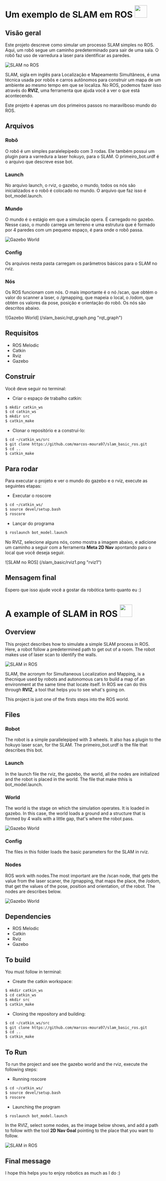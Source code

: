# Um exemplo de SLAM em ROS <img src="https://lh3.googleusercontent.com/proxy/sQCSagzVuc1X3_zgLypJlEX_iDNLzb1urNU3lP54BJETeKExkKnuugvMpng6r_ULUjPqgUGKNjHDiqP78PxPzPPEm8maDXc0UOdgAxr-xg" width="40" />

## Visão geral

Este projeto descreve como simular um processo SLAM simples no ROS. Aqui, um robô segue um caminho predeterminado para sair de uma sala.
O robô faz uso de varredura a laser para identificar as paredes.

![SLAM no ROS](/slam_basic/rvi2.png "rvi2")

SLAM, sigla em inglês para Localização e Mapeamento Simultâneos, é uma técnica usada por robôs e carros autônomos para construir um mapa de um
ambiente ao mesmo tempo em que se localiza. No ROS, podemos fazer isso através do **RVIZ**, uma ferramenta que ajuda você a ver o que está acontecendo.

Este projeto é apenas um dos primeiros passos no maravilboso mundo do ROS.

## Arquivos

### Robô

O robô é um simples paralelepípedo com 3 rodas. Ele também possui um plugin para a varredura a laser hokuyo, para o SLAM. O primeiro_bot.urdf
é o arquivo que descreve esse bot.

### Launch

No arquivo launch, o rviz, o gazebo, o mundo, todos os nós são inicializados e o robô é colocado no mundo.
O arquivo que faz isso é bot_model.launch.

### Mundo

O mundo é o estágio em que a simulação opera. É carregado no gazebo. Nesse caso, o mundo carrega um terreno e uma estrutura
que é formado por 4 paredes com um pequeno espaço, é para onde o robô passa.

![Gazebo World](/slam_basic/gazebo_model.png "gazebo_model")

### Config

Os arquivos nesta pasta carregam os parâmetros básicos para o SLAM no rviz.

### Nós

Os ROS funcionam com nós. O mais importante é o nó /scan, que obtém o valor do scanner a laser, o /gmapping, que mapeia o local,
o /odom, que obtém os valores da pose, posição e orientação do robô. Os nós são descritos abaixo.

![Gazebo World] (/slam_basic/rqt_graph.png "rqt_graph")

## Requisitos

  - ROS Melodic
  - Catkin
  - Rviz
  - Gazebo
  
## Construir

Você deve seguir no terminal:

- Criar o espaço de trabalho catkin:

``` sh
$ mkdir catkin_ws
$ cd catkin_ws
$ mkdir src
$ catkin_make
```

- Clonar o repositório e a construí-lo:

``` sh
$ cd ~/catkin_ws/src
$ git clone https://github.com/marcos-moura97/slam_basic_ros.git
$ cd ..
$ catkin_make
```

## Para rodar

Para executar o projeto e ver o mundo do gazebo e o rviz, execute as seguintes etapas:



- Executar o roscore

``` sh
$ cd ~/catkin_ws/
$ source devel/setup.bash
$ roscore
```

- Lançar do programa

``` sh
$ roslaunch bot_model.launch
```

No RVIZ, selecione alguns nós, como mostra a imagem abaixo, e adicione um caminho a seguir com a ferramenta **Meta 2D Nav** apontando para o local
que você deseja seguir.

![SLAM no ROS] (/slam_basic/rviz1.png "rviz1")

## Mensagem final

Espero que isso ajude você a gostar da robótica tanto quanto eu :)

# A example of SLAM in ROS <img src="https://www.championprofessional.com/wp-content/uploads/2015/07/en-icon.png" width="40" />

## Overview

This project describes how to simulate a simple SLAM process in ROS. Here, a robot follow a predetermined path to get out of a room.
The robot makes use of laser scan to identify the walls.

![SLAM in ROS](/slam_basic/rvi2.png "rvi2")

SLAM, the acronym for Simultaneous Localization and Mapping, is a thecnique used by robots and autonomous cars to build a map of an 
environment at the same time that locate itself. In ROS we can do this through **RVIZ**, a tool that helps you to see what's going on.

This project is just one of the firsts steps into the ROS world.

## Files

### Robot

The robot is a simple parallelepiped with 3 wheels. It also has a plugin to the hokuyo laser scan, for the SLAM. The primeiro_bot.urdf 
is the file that describes this bot.

### Launch

In the launch file the rviz, the gazebo, the world, all the nodes are initialized and the robot is placed in the world. 
The file that make thhis is bot_model.launch.

### World

The world is the stage on which the simulation operates. It is loaded in gazebo. In this case, the world loads a ground and a structure
that is formed by 4 walls with a little gap, that's where the robot pass.

![Gazebo World](/slam_basic/gazebo_model.png "gazebo_model")

### Config

The files in this folder loads the basic parameters for the SLAM in rviz.

### Nodes

ROS work with nodes.The most important are the /scan node, that gets the value from the laser scaner, the /gmapping, that maps the place,
the /odom, that get the values of the pose, position and orientation, of the robot. The nodes are describes below.

![Gazebo World](/slam_basic/rqt_graph.png "rqt_graph")

## Dependencies

  - ROS Melodic
  - Catkin
  - Rviz
  - Gazebo
  
## To build

You must follow in terminal:

- Create the catkin workspace:

```sh
$ mkdir catkin_ws
$ cd catkin_ws
$ mkdir src
$ catkin_make
```

- Cloning the repository and building:

```sh
$ cd ~/catkin_ws/src
$ git clone https://github.com/marcos-moura97/slam_basic_ros.git
$ cd ..
$ catkin_make
```

## To Run

To run the project and see the gazebo world and the rviz, execute the following steps:



- Running roscore

```sh
$ cd ~/catkin_ws/
$ source devel/setup.bash
$ roscore
```

- Launching the program

```sh
$ roslaunch bot_model.launch
```

In the RVIZ, select some nodes, as the image below shows, and add a path to follow with the tool **2D Nav Goal** pointing to the place
that you want to follow.

![SLAM in ROS](/slam_basic/rviz1.png "rviz1")

## Final message

I hope this helps you to enjoy robotics as much as I do :)

